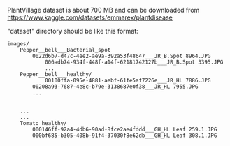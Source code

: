 PlantVillage dataset is about 700 MB and can be downloaded from https://www.kaggle.com/datasets/emmarex/plantdisease

"dataset" directory should be like this format:

	images/
  		Pepper__bell___Bacterial_spot
   			0022d6b7-d47c-4ee2-ae9a-392a53f48647___JR_B.Spot 8964.JPG
    			006adb74-934f-448f-a14f-62181742127b___JR_B.Spot 3395.JPG
    			...
  		Pepper__bell___healthy/
    			00100ffa-095e-4881-aebf-61fe5af7226e___JR_HL 7886.JPG
   			00208a93-7687-4e8c-b79e-3138687e0f38___JR_HL 7955.JPG
   			...


  		...
  		...
  		Tomato_healthy/
			000146ff-92a4-4db6-90ad-8fce2ae4fddd___GH_HL Leaf 259.1.JPG
			000bf685-b305-408b-91f4-37030f8e62db___GH_HL Leaf 308.1.JPG
		
